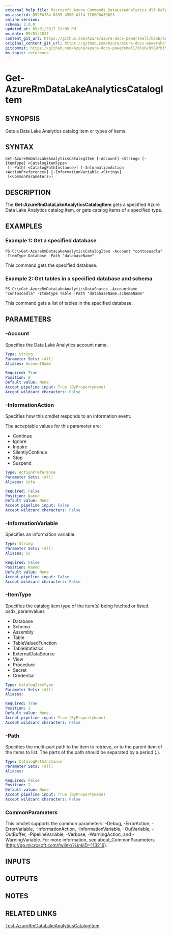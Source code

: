 ```yaml
---
external help file: Microsoft.Azure.Commands.DataLakeAnalytics.dll-Help.xml
ms.assetid: D59FA784-0339-4550-A114-7C86DDA39623
online version:
schema: 2.0.0
updated_at: 05/01/2017 21:05 PM
ms.date: 05/01/2017
content_git_url: https://github.com/Azure/azure-docs-powershell/blob/anne052617/azureps-cmdlets-docs/ResourceManager/AzureRM.DataLakeAnalytics/v1.1.4/Get-AzureRmDataLakeAnalyticsCatalogItem.md
original_content_git_url: https://github.com/Azure/azure-docs-powershell/blob/anne052617/azureps-cmdlets-docs/ResourceManager/AzureRM.DataLakeAnalytics/v1.1.4/Get-AzureRmDataLakeAnalyticsCatalogItem.md
gitcommit: https://github.com/Azure/azure-docs-powershell/blob/0589fbf53d27e39e0cf445261d29c64fb0859d62
ms.topic: reference
---
```


# Get-AzureRmDataLakeAnalyticsCatalogItem

## SYNOPSIS
Gets a Data Lake Analytics catalog item or types of items.

## SYNTAX

```
Get-AzureRmDataLakeAnalyticsCatalogItem [-Account] <String> [-ItemType] <CatalogItemType>
 [[-Path] <CatalogPathInstance>] [-InformationAction <ActionPreference>] [-InformationVariable <String>]
 [<CommonParameters>]
```

## DESCRIPTION
The **Get-AzureRmDataLakeAnalyticsCatalogItem** gets a specified Azure Data Lake Analytics catalog item, or gets catalog items of a specified type.

## EXAMPLES

### Example 1: Get a specified database
```
PS C:\>Get-AzureRmDataLakeAnalyticsCatalogItem -Account "contosoadla" -ItemType Database -Path "databaseName"
```

This command gets the specified database.

### Example 2: Get tables in a specified database and schema
```
PS C:\>Get-AzureRmDataLakeAnalyticsDataSource -AccountName "contosoadla" -ItemType Table -Path "databaseName.schemaName"
```

This command gets a list of tables in the specified database.

## PARAMETERS

### -Account
Specifies the Data Lake Analytics account name.

```yaml
Type: String
Parameter Sets: (All)
Aliases: AccountName

Required: True
Position: 0
Default value: None
Accept pipeline input: True (ByPropertyName)
Accept wildcard characters: False
```

### -InformationAction
Specifies how this cmdlet responds to an information event.

The acceptable values for this parameter are:

- Continue
- Ignore
- Inquire
- SilentlyContinue
- Stop
- Suspend

```yaml
Type: ActionPreference
Parameter Sets: (All)
Aliases: infa

Required: False
Position: Named
Default value: None
Accept pipeline input: False
Accept wildcard characters: False
```

### -InformationVariable
Specifies an information variable.

```yaml
Type: String
Parameter Sets: (All)
Aliases: iv

Required: False
Position: Named
Default value: None
Accept pipeline input: False
Accept wildcard characters: False
```

### -ItemType
Specifies the catalog item type of the item(s) being fetched or listed.
psdx_paramvalues

- Database
- Schema
- Assembly
- Table
- TableValuedFunction
- TableStatistics
- ExternalDataSource
- View
- Procedure
- Secret
- Credential

```yaml
Type: CatalogItemType
Parameter Sets: (All)
Aliases: 

Required: True
Position: 1
Default value: None
Accept pipeline input: True (ByPropertyName)
Accept wildcard characters: False
```

### -Path
Specifies the multi-part path to the item to retrieve, or to the parent item of the items to list.
The parts of the path should be separated by a period (.).

```yaml
Type: CatalogPathInstance
Parameter Sets: (All)
Aliases: 

Required: False
Position: 2
Default value: None
Accept pipeline input: True (ByPropertyName)
Accept wildcard characters: False
```

### CommonParameters
This cmdlet supports the common parameters: -Debug, -ErrorAction, -ErrorVariable, -InformationAction, -InformationVariable, -OutVariable, -OutBuffer, -PipelineVariable, -Verbose, -WarningAction, and -WarningVariable. For more information, see about_CommonParameters (http://go.microsoft.com/fwlink/?LinkID=113216).

## INPUTS

## OUTPUTS

## NOTES

## RELATED LINKS

[Test-AzureRmDataLakeAnalyticsCatalogItem](./Test-AzureRmDataLakeAnalyticsCatalogItem.md)



